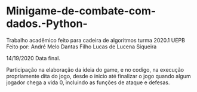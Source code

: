 # Minigame-de-combate-com-dados.-Python-
Trabalho acadêmico feito para cadeira de algoritmos turma 2020.1 UEPB
Feito por:
André Melo Dantas Filho
Lucas de Lucena Siqueira

14/19/2020 Data final.

Participação na elaboração da ideia do game, e no codigo, na execução propriamente dita do jogo, 
desde o inicio até finalizar o jogo quando algum jogador chega a vida 0, incluindo as funções de ataque e defesas.



